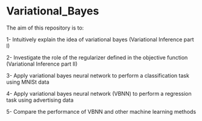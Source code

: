 # Variational_Bayes
The aim of this repository is to:

1- Intuitively explain the idea of variational bayes (Variational Inference part I)

2- Investigate the role of the regularizer defined in the objective function (Variational Inference part II)

3- Apply variational bayes neural network to perform a classification task using MNISt data

4- Apply variational bayes neural network (VBNN) to perform a regression task using advertising data

5- Compare the performance of VBNN and other machine learning methods


